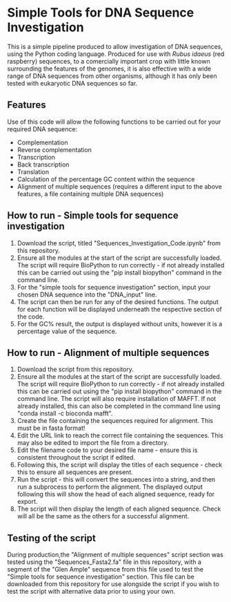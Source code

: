 # Simple Tools for DNA Sequence Investigation
This is a simple pipeline produced to allow investigation of DNA sequences, using the Python coding language. Produced for use with _Rubus idaeus_ (red raspberry) sequences, to a comercially important crop with little known surrounding the features of the genomes, it is also effective with a wide range of DNA sequences from other organisms, although it has only been tested with eukaryotic DNA sequences so far. 

## Features
Use of this code will allow the following functions to be carried out for your required DNA sequence:
- Complementation
- Reverse complementation
- Transcription
- Back transcription
- Translation
- Calculation of the percentage GC content within the sequence
- Alignment of multiple sequences (requires a different input to the above features, a file containing multiple DNA sequences)

## How to run - Simple tools for sequence investigation
1. Download the script, titled "Sequences_Investigation_Code.ipynb" from this repository.
2. Ensure all the modules at the start of the script are successfully loaded. The script will require BioPython to run correctly - if not already installed this can be carried out using the "pip install biopython" command in the command line.
3. For the "simple tools for sequence investigation" section, input your chosen DNA sequence into the "DNA_input" line.
4. The script can then be run for any of the desired functions. The output for each function will be displayed underneath the respective section of the code.
5. For the GC% result, the output is displayed without units, however it is a percentage value of the sequence.

## How to run - Alignment of multiple sequences
1. Download the script from this repository.
2. Ensure all the modules at the start of the script are successfully loaded. The script will require BioPython to run correctly - if not already installed this can be carried out using the "pip install biopython" command in the command line. The script will also require installation of MAFFT. If not already installed, this can also be completed in the command line using "conda install -c bioconda mafft".
3. Create the file containing the sequences required for alignment. This must be in fasta format!
4. Edit the URL link to reach the correct file containing the sequences. This may also be edited to import the file from a directory.
5. Edit the filename code to your desired file name - ensure this is consistent throughout the script if edited.
6. Following this, the script will display the titles of each sequence - check this to ensure all sequences are present.
7. Run the script - this will convert the sequences into a string, and then run a subprocess to perform the alignment. The displayed output following this will show the head of each aligned sequence, ready for export.
8. The script will then display the length of each aligned sequence. Check will all be the same as the others for a successful alignment. 

## Testing of the script
During production,the "Alignment of multiple sequences" script section was tested using the "Sequences_Fasta2.fa" file in this repository, with a segment of the "Glen Ample" sequence from this file used to test the "Simple tools for sequence investigation" section. This file can be downloaded from this repository for use alongside the script if you wish to test the script with alternative data prior to using your own.

